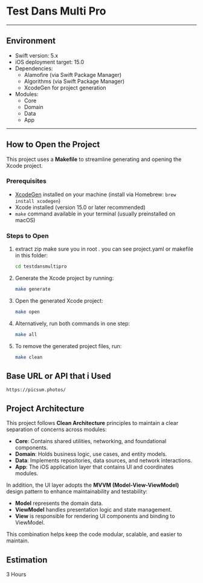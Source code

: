 # Test Dans Multi Pro
---

## Environment

- Swift version: 5.x
- iOS deployment target: 15.0
- Dependencies:
  - Alamofire (via Swift Package Manager)
  - Algorithms (via Swift Package Manager)
  - XcodeGen for project generation
- Modules:
  - Core
  - Domain
  - Data
  - App

---


## How to Open the Project

This project uses a **Makefile** to streamline generating and opening the Xcode project.

### Prerequisites

- [XcodeGen](https://github.com/yonaskolb/XcodeGen) installed on your machine (install via Homebrew: `brew install xcodegen`)
- Xcode installed (version 15.0 or later recommended)
- `make` command available in your terminal (usually preinstalled on macOS)

### Steps to Open

1. extract zip make sure you in root . you can see project.yaml or makefile in this folder:
      ```bash
   cd testdansmultipro
2. Generate the Xcode project by running:
      ```bash
   make generate
3. Open the generated Xcode project:
      ```bash
   make open
4. Alternatively, run both commands in one step:
      ```bash
   make all
5. To remove the generated project files, run:
      ```bash
   make clean

## Base URL or API that i Used
`https://picsum.photos/`

## Project Architecture

This project follows **Clean Architecture** principles to maintain a clear separation of concerns across modules:

- **Core**: Contains shared utilities, networking, and foundational components.
- **Domain**: Holds business logic, use cases, and entity models.
- **Data**: Implements repositories, data sources, and network interactions.
- **App**: The iOS application layer that contains UI and coordinates modules.

In addition, the UI layer adopts the **MVVM (Model-View-ViewModel)** design pattern to enhance maintainability and testability:

- **Model** represents the domain data.
- **ViewModel** handles presentation logic and state management.
- **View** is responsible for rendering UI components and binding to ViewModel.

This combination helps keep the code modular, scalable, and easier to maintain.


## Estimation
3 Hours


